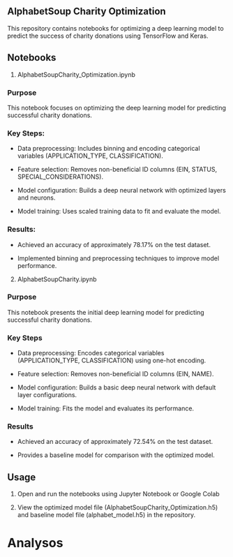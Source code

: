 ## AlphabetSoup Charity Optimization

This repository contains notebooks for optimizing a deep learning model to predict the success of charity donations using TensorFlow and Keras.

## Notebooks
1. AlphabetSoupCharity_Optimization.ipynb
   
### Purpose

This notebook focuses on optimizing the deep learning model for predicting successful charity donations.

### Key Steps:

- Data preprocessing: Includes binning and encoding categorical variables (APPLICATION_TYPE, CLASSIFICATION).

- Feature selection: Removes non-beneficial ID columns (EIN, STATUS, SPECIAL_CONSIDERATIONS).

- Model configuration: Builds a deep neural network with optimized layers and neurons.

- Model training: Uses scaled training data to fit and evaluate the model.

### Results:

- Achieved an accuracy of approximately 78.17% on the test dataset.

- Implemented binning and preprocessing techniques to improve model performance.

2. AlphabetSoupCharity.ipynb
   
### Purpose

This notebook presents the initial deep learning model for predicting successful charity donations.

### Key Steps

- Data preprocessing: Encodes categorical variables (APPLICATION_TYPE, CLASSIFICATION) using one-hot encoding.

- Feature selection: Removes non-beneficial ID columns (EIN, NAME).

- Model configuration: Builds a basic deep neural network with default layer configurations.

- Model training: Fits the model and evaluates its performance.

### Results

- Achieved an accuracy of approximately 72.54% on the test dataset.

- Provides a baseline model for comparison with the optimized model.

## Usage

1. Open and run the notebooks using Jupyter Notebook or Google Colab

2. View the optimized model file (AlphabetSoupCharity_Optimization.h5) and baseline model file (alphabet_model.h5) in the repository.

# Analysos
